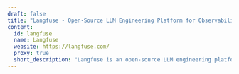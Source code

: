 ```yaml
---
draft: false
title: "Langfuse - Open-Source LLM Engineering Platform for Observability, Metrics & Prompt Management"
content:
  id: langfuse
  name: Langfuse
  website: https://langfuse.com/
  proxy: true
  short_description: "Langfuse is an open-source LLM engineering platform offering observability, prompt management, metrics, and evaluations with seamless integrations and enterprise-ready deployment options."
---
```

